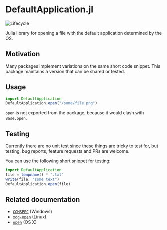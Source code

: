 # DefaultApplication.jl

![Lifecycle](https://img.shields.io/badge/lifecycle-experimental-orange.svg)

Julia library for opening a file with the default application determined by the OS.

## Motivation

Many packages implement variations on the same short code snippet. This package maintains a version that can be shared or tested.

## Usage

```julia
import DefaultApplication
DefaultApplication.open("/some/file.png")
```

`open` is not exported from the package, because it would clash with `Base.open`.

## Testing

Currently there are no unit test since these things are tricky to test for, but testing, bug reports, feature requests and PRs are welcome.

You can use the following short snippet for testing:

```julia
import DefaultApplication
file = tempname() * ".txt"
write(file, "some text")
DefaultApplication.open(file)
```

## Related documentation

- [`COMSPEC`](https://en.wikipedia.org/wiki/COMSPEC) (Windows)
- [`xdg-open`](https://linux.die.net/man/1/xdg-open) (Linux)
- [`open`](https://developer.apple.com/legacy/library/documentation/Darwin/Reference/ManPages/man1/open.1.html) (OS X)
